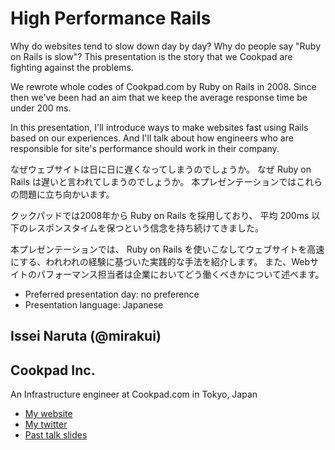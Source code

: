 # High Performance Rails

Why do websites tend to slow down day by day?
Why do people say "Ruby on Rails is slow"?
This presentation is the story that we Cookpad are fighting against the problems.

We rewrote whole codes of Cookpad.com by Ruby on Rails in 2008.
Since then we've been had an aim that we keep the average response time be under 200 ms.

In this presentation, I'll introduce ways to make websites fast using Rails based on our experiences.
And I'll talk about how engineers who are responsible for site's performance should work in their company.

なぜウェブサイトは日に日に遅くなってしまうのでしょうか。
なぜ Ruby on Rails は遅いと言われてしまうのでしょうか。
本プレゼンテーションではこれらの問題に立ち向かいます。

クックパッドでは2008年から Ruby on Rails を採用しており、
平均 200ms 以下のレスポンスタイムを保つという信念を持ち続けてきました。

本プレゼンテーションでは、
Ruby on Rails を使いこなしてウェブサイトを高速にする、われわれの経験に基づいた実践的な手法を紹介します。
また、Webサイトのパフォーマンス担当者は企業においてどう働くべきかについて述べます。

- Preferred presentation day: no preference
- Presentation language: Japanese

## Issei Naruta (@mirakui)

## Cookpad Inc.

An Infrastructure engineer at Cookpad.com in Tokyo, Japan

- [My website](http://d.hatena.ne.jp/mirakui)
- [My twitter](https://twitter.com/#!/mirakui)
- [Past talk slides](http://www.slideshare.net/mirakui)
